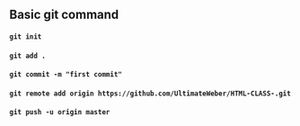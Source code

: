 ##  Basic git command
#### `git init`
#### `git add .`
#### `git commit -m "first commit"`
#### `git remote add origin https://github.com/UltimateWeber/HTML-CLASS-.git`
#### `git push -u origin master`